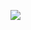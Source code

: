 ![](/Notatki/Semestr%203/Inżynierskie%20zastosowania%20statystyki/Wykłady/Wykład%209/Drawing%202023-12-07%2015.22.35.excalidraw.svg)